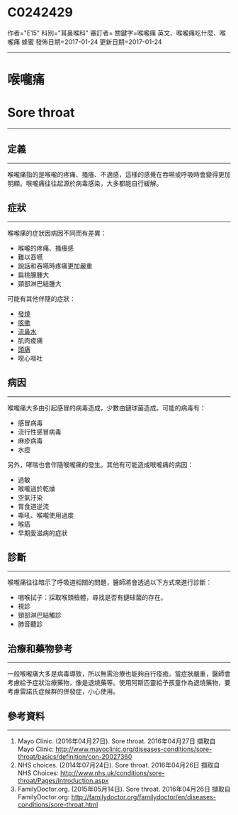 # C0242429
作者="E15"
科別="耳鼻喉科"
審訂者=
關鍵字=喉嚨痛 英文、喉嚨痛吃什麼、喉嚨痛 蜂蜜
發佈日期=2017-01-24
更新日期=2017-01-24

----------
# 喉嚨痛
# Sore throat
----------
## 定義
----------

喉嚨痛指的是喉嚨的疼痛、搔癢、不適感，這樣的感覺在吞嚥或呼吸時會變得更加明顯。喉嚨痛往往起源於病毒感染，大多都能自行緩解。

## 症狀
----------

喉嚨痛的症狀因病因不同而有差異：

- 喉嚨的疼痛、搔癢感
- 難以吞嚥
- 說話和吞嚥時疼痛更加嚴重
- 扁桃腺腫大
- 頸部淋巴結腫大

可能有其他伴隨的症狀：

- [發燒](C0015967)
- [咳嗽](C0010200)
- [流鼻水](C0240557)
- 肌肉痠痛
- [頭痛](C0018681)
- 噁心嘔吐
## 病因
----------

喉嚨痛大多由引起感冒的病毒造成，少數由鏈球菌造成。可能的病毒有：

- 感冒病毒
- 流行性感冒病毒
- 麻疹病毒
- 水痘

另外，哮喘也會伴隨喉嚨痛的發生。其他有可能造成喉嚨痛的病因：

- 過敏
- 喉嚨過於乾燥
- 空氣汙染
- 胃食道逆流
- 嘶吼、喉嚨使用過度
- 喉癌
- 早期愛滋病的症狀
## 診斷
----------

喉嚨痛往往暗示了呼吸道相關的問題，醫師將會透過以下方式來進行診斷：

- 咽喉拭子：採取喉頭檢體，尋找是否有鏈球菌的存在。
- 視診
- 頸部淋巴結觸診
- 肺音聽診
## 治療和藥物參考
----------

一般喉嚨痛大多是病毒導致，所以無需治療也能夠自行痊癒。當症狀嚴重，醫師會考慮給予症狀治療藥物，像是退燒藥等。使用阿斯匹靈給予孩童作為退燒藥物，要考慮雷諾氏症候群的併發症，小心使用。

## 參考資料
----------
1. Mayo Clinic. (2016年04月27日). Sore throat. 2016年04月27日 擷取自Mayo Clinic:
  http://www.mayoclinic.org/diseases-conditions/sore-throat/basics/definition/con-20027360
2. NHS choices. (2014年07月24日). Sore throat. 2016年04月26日 擷取自NHS Choices:
  http://www.nhs.uk/conditions/sore-throat/Pages/Introduction.aspx
3. FamilyDoctor.org. (2015年05月14日). Sore throat. 2016年04月26日 擷取自FamilyDoctor.org:
  http://familydoctor.org/familydoctor/en/diseases-conditions/sore-throat.html

